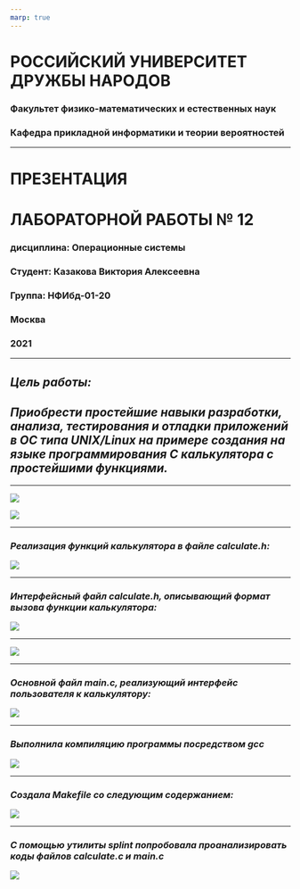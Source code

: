 ```yaml
---
marp: true
---
```

# **РОССИЙСКИЙ УНИВЕРСИТЕТ ДРУЖБЫ НАРОДОВ**

### **Факультет физико-математических и естественных наук**
### **Кафедра прикладной информатики и теории вероятностей**

---

# **ПРЕЗЕНТАЦИЯ** 
# **ЛАБОРАТОРНОЙ РАБОТЫ № 	12**
### дисциплина:	Операционные системы

### Студент: Казакова Виктория Алексеевна 
### Группа: НФИбд-01-20

###  **Москва**
### 2021

---
## ***Цель работы:*** 
## ***Приобрести простейшие навыки разработки, анализа, тестирования и отладки приложений в ОС типа UNIX/Linux на примере создания на языке программирования C калькулятора с простейшими функциями.***

---

![](https://sun9-64.userapi.com/impg/y47o4xfb7W7BwL-XBLZi4NUXG0Dgux9fLjoCJg/SK106aOzgfA.jpg?size=586x196&quality=96&sign=3d15f15caf0cf53d81fbcda60e74b563&type=album)

![](https://sun9-76.userapi.com/impg/PNYgIKhZ4amCu3m0Tgdn7cwrDgTS5HG_jjpF5A/06notJN9f0M.jpg?size=631x121&quality=96&sign=f8b42eaed44d66757e118efa806e1510&type=album)

---

### ***Реализация функций калькулятора в файле calculate.h:***

![](https://sun9-13.userapi.com/impg/-V9DonS5kmdGVsFJBsJDGwOlhVtyrPUcSEhgrQ/ax6uISH9Pc4.jpg?size=652x207&quality=96&sign=82764e2957bd45e58bb3ef77d3ab8224&type=album)

---

### ***Интерфейсный файл calculate.h, описывающий формат вызова функции калькулятора:***

![](https://sun9-55.userapi.com/impg/ueXwind3fFL7IUqDoGypA_Wo0GwBsa1AA4xu4Q/IDHwAXhuyjQ.jpg?size=918x498&quality=96&sign=26fde8f581a2e7f8a1569dbd2447f403&type=album)

---

![](https://sun9-12.userapi.com/impg/MSUyAlzhzqnyNYC56KfpbsF2HgJRDrVS2OJwFg/lu44EzIoEC0.jpg?size=849x447&quality=96&sign=15b3439224d916935c219ac84a1076ac&type=album)

---

### ***Основной файл main.c, реализующий интерфейс пользователя к калькулятору:***

![](https://sun9-55.userapi.com/impg/6LaTJ4qTeCPiZhs3_uapqUpcLqPsZuVfZ12Ejg/kt5F0mpDs-A.jpg?size=835x364&quality=96&sign=3941de09530c94eb48ee9219b4e78e95&type=album)

---
### ***Выполнила компиляцию программы посредством gcc***

![](https://sun9-72.userapi.com/impg/jmszvhMuE2_y3iweeuTocSyzCWwS-f2AyrHrWg/55uV1EM3xJA.jpg?size=697x66&quality=96&sign=e90d8c10f10eb75ce99c2a50569386ec&type=album)

---

### ***Создала Makefile со следующим содержанием:***

![](https://sun9-51.userapi.com/impg/Chn50BGE-dMfEdagiaPx-rROxhv8Gbbk3dQQ5w/eOwxj93UxW8.jpg?size=670x286&quality=96&sign=b8f4dd2c570a71804b8be5d139cfba28&type=album)

---

### ***С помощью утилиты splint попробовала проанализировать коды файлов calculate.c и main.c***

![](https://sun9-40.userapi.com/impg/n01OkmegAlmU5kDF1Gtfxh2S8uGsi04tZHGZdg/2eMNnzkfnPk.jpg?size=847x562&quality=96&sign=c90b72eb49dfac29732050d3647e9e9c&type=album)